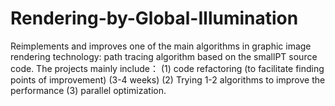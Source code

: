 # Rendering-by-Global-Illumination

Reimplements and improves one of the main algorithms in graphic image rendering technology: path tracing algorithm based on the smallPT source code. The projects mainly include：
(1)	 code refactoring (to facilitate finding points of improvement) (3-4 weeks)
(2)	Trying 1-2 algorithms to improve the performance
(3)	parallel optimization.

